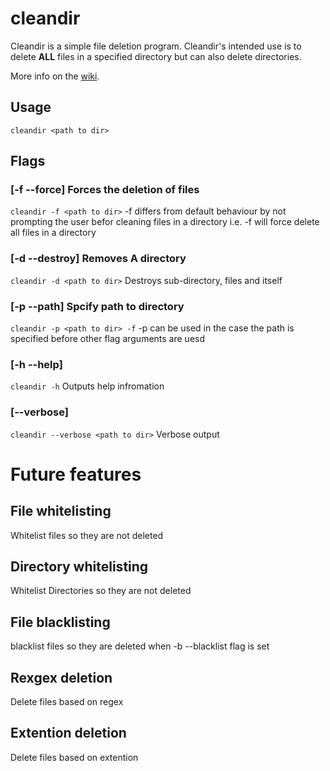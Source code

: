 # cleandir

Cleandir is a simple file deletion program. Cleandir's intended use is to delete **ALL** files in a specified directory but can also delete directories.  

More info on the [wiki](https://github.com/O-LavenderAshburn/clean_directory/wiki).

## Usage
`cleandir <path to dir>`
## Flags

### [-f --force] Forces the deletion of files 
`cleandir -f <path to dir>`
-f differs from default behaviour by not prompting the user befor cleaning files in a directory i.e. -f will force delete all files in a directory

### [-d --destroy] Removes A directory
`cleandir -d <path to dir>`
Destroys sub-directory, files and itself 

### [-p --path] Spcify path to directory
`cleandir -p <path to dir> -f`
-p can be used in the case the path is specified before other flag arguments are uesd 

### [-h --help]
`cleandir -h`
Outputs help infromation

### [--verbose]
`cleandir --verbose <path to dir>`
Verbose output

# Future features

## File whitelisting 
Whitelist files so they are not deleted 

## Directory whitelisting 
Whitelist Directories so they are not deleted 

## File blacklisting 
blacklist files so they are deleted when -b --blacklist flag is set 

## Rexgex deletion
Delete files based on regex

## Extention deletion
Delete files based on extention 
